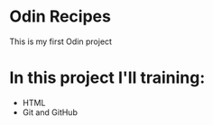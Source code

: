 # Odin Recipes

This is my first Odin project

# In this project I'll training:
- HTML
- Git and GitHub 